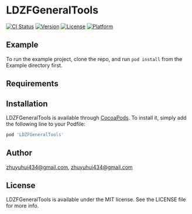 # LDZFGeneralTools

[![CI Status](https://img.shields.io/travis/zhuyuhui434@gmail.com/LDZFGeneralTools.svg?style=flat)](https://travis-ci.org/zhuyuhui434@gmail.com/LDZFGeneralTools)
[![Version](https://img.shields.io/cocoapods/v/LDZFGeneralTools.svg?style=flat)](https://cocoapods.org/pods/LDZFGeneralTools)
[![License](https://img.shields.io/cocoapods/l/LDZFGeneralTools.svg?style=flat)](https://cocoapods.org/pods/LDZFGeneralTools)
[![Platform](https://img.shields.io/cocoapods/p/LDZFGeneralTools.svg?style=flat)](https://cocoapods.org/pods/LDZFGeneralTools)

## Example

To run the example project, clone the repo, and run `pod install` from the Example directory first.

## Requirements

## Installation

LDZFGeneralTools is available through [CocoaPods](https://cocoapods.org). To install
it, simply add the following line to your Podfile:

```ruby
pod 'LDZFGeneralTools'
```

## Author

zhuyuhui434@gmail.com, zhuyuhui434@gmail.com

## License

LDZFGeneralTools is available under the MIT license. See the LICENSE file for more info.
